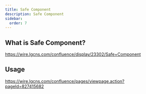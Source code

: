 ```yaml
---
title: Safe Component
description: Safe Component
sidebar:
  order: 7
---
```

## What is Safe Component?
https://wire.lgcns.com/confluence/display/23302/Safe+Component

## Usage
https://wire.lgcns.com/confluence/pages/viewpage.action?pageId=827415682
